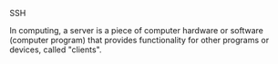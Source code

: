 SSH

In computing, a server is a piece of computer hardware or software (computer program) that provides functionality for other programs or devices, called "clients".
